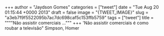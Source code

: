 
+++
author = "Jaydson Gomes"
categories = ["tweet"]
date = "Tue Aug 20 01:15:44 +0000 2013"
draft = false
image = "{TWEET_IMAGE}"
slug = "a3eb7f9f5522095b7ac7dc698caf5c153ffb5759"
tags = ["tweet"]
title = """"Não assistir comerciais ..."""
+++
'Não assistir comerciais é como roubar a televisão" Simpson, Homer
